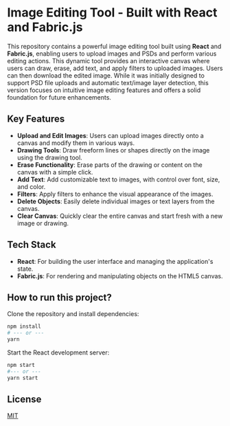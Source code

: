 # Image Editing Tool - Built with React and Fabric.js

This repository contains a powerful image editing tool built using **React** and **Fabric.js**, enabling users to upload images and PSDs and perform various editing actions. This dynamic tool provides an interactive canvas where users can draw, erase, add text, and apply filters to uploaded images. Users can then download the edited image. While it was initially designed to support PSD file uploads and automatic text/image layer detection, this version focuses on intuitive image editing features and offers a solid foundation for future enhancements.

## Key Features

- **Upload and Edit Images**: Users can upload images directly onto a canvas and modify them in various ways.
- **Drawing Tools**: Draw freeform lines or shapes directly on the image using the drawing tool.
- **Erase Functionality**: Erase parts of the drawing or content on the canvas with a simple click.
- **Add Text**: Add customizable text to images, with control over font, size, and color.
- **Filters**: Apply filters to enhance the visual appearance of the images.
- **Delete Objects**: Easily delete individual images or text layers from the canvas.
- **Clear Canvas**: Quickly clear the entire canvas and start fresh with a new image or drawing.

## Tech Stack

- **React**: For building the user interface and managing the application's state.
- **Fabric.js**: For rendering and manipulating objects on the HTML5 canvas.


## How to run this project?
Clone the repository and install dependencies:

```bash
npm install
# --- or ---
yarn
```

Start the React development server:
```bash
npm start
#--- or ---
yarn start
```

## License
[MIT](LICENSE)

